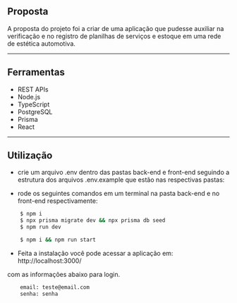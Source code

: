 ## Proposta

A proposta do projeto foi a criar de uma aplicação que pudesse auxiliar na verificação 
e no registro de planilhas de serviços e estoque em uma rede de estética automotiva.

---

## Ferramentas

- REST APIs
- Node.js
- TypeScript
- PostgreSQL
- Prisma
- React

---

## Utilização

- crie um arquivo .env dentro das pastas back-end e front-end seguindo a estrutura dos arquivos .env.example que estão nas respectivas pastas:

- rode os seguintes comandos em um terminal na pasta back-end e no front-end respectivamente:

```bash
    $ npm i
    $ npx prisma migrate dev && npx prisma db seed
    $ npm run dev
```
```bash 
    $ npm i && npm run start
```

- Feita a instalação você pode acessar a aplicação em: 
http://localhost:3000/

com as informações abaixo para login.

```bash
    email: teste@email.com
    senha: senha
```

